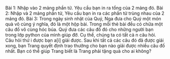 Bài 1: Nhập vào 2 mảng phần tử. Yêu cầu bạn in ra tổng của 2 mảng đó.
Bài 2: Nhập và 2 mảng phần tử, Yêu cầu bạn in ra các phần tử trùng nhau của 2 mảng đó.
Bài 3: Trong ngày sinh nhật của Quý, Nga đưa cho Quý một món quà vô cùng ý nghĩa, đó là một hộp bài. Trong mỗi thẻ bài đều có chữa một câu đố vô cùng hóc búa. Quý đưa các câu đố đó cho những người bạn trong lớp python của mình giúp đỡ. Cụ thể, chúng ta có tất cả n câu hỏi. Câu hỏi thứ i được bạn a[i] giải được. Sau khi tất cả các câu đó đã được giải xong, bạn Trang quyết định trao thưởng cho bạn nào giải được nhiều câu đố nhất. Bạn có thể giúp Trang biết là Trang phải tặng quà cho ai không?
